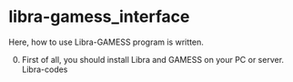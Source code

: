 # libra-gamess_interface

Here, how to use Libra-GAMESS program is written.

0. First of all, you should install Libra and GAMESS on your PC or server.
   Libra-codes